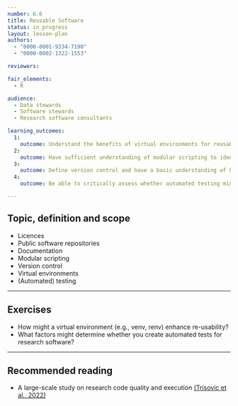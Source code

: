 ```yaml
---
number: 6.6
title: Reusable Software
status: in_progress
layout: lesson-plan
authors:
  - "0000-0001-9334-7190"
  - "0000-0002-1322-1553"

reviewers:

fair_elements:
  - R

audience:
  - Data stewards
  - Software stewards
  - Research software consultants

learning_outcomes:
  1:
    outcome: Understand the benefits of virtual environments for reusability.
  2:
    outcome: Have sufficient understanding of modular scripting to identify it within a repository and translate a single (large) script into multiple (smaller) modules.
  3:
    outcome: Define version control and have a basic understanding of how git operates.
  4:
    outcome: Be able to critically assess whether automated testing might be worth implementing for a research software project.

--- 
```


## Topic, definition and scope

* Licences
* Public software repositories
* Documentation
* Modular scripting
* Version control 
* Virtual environments
* (Automated) testing

    
---

## Exercises

* How might a virtual environment (e.g., venv, renv) enhance re-usability?
* What factors might determine whether you create automated tests for research software?

--- 

## Recommended reading

* A large-scale study on research code quality and execution [(Trisovic et al., 2022)](https://doi.org/10.1038/s41597-022-01143-6)
